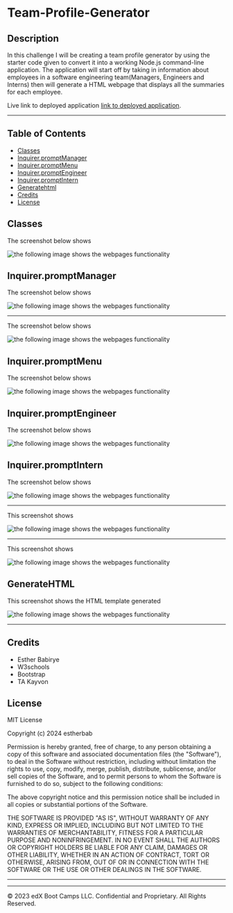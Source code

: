 # Team-Profile-Generator

## Description
In this challenge I will be creating a team profile generator by using the starter code given to convert it into a working Node.js command-line application. The application will start off by taking in information about employees in a software engineering team(Managers, Engineers and Interns) then will generate a HTML webpage that displays all the summaries for each employee.


Live link to deployed application [link to deployed application]().

---


## Table of Contents 



* [Classes](#classes)
* [Inquirer.promptManager](#inquirerpromptmanager)
* [Inquirer.promptMenu](#inquirerpromptmenu)
* [Inquirer.promptEngineer](#inquirerpromptengineer)
* [Inquirer.promptIntern](#inquirerpromptintern)
* [Generatehtml](#generatehtml)
* [Credits](#credits)
* [License](#license)



## Classes
The screenshot below shows

![the following image shows the webpages functionality]()




## Inquirer.promptManager
The screenshot below shows

![the following image shows the webpages functionality]()





---


The screenshot below shows

![the following image shows the webpages functionality]()








## Inquirer.promptMenu

The screenshot below shows

![the following image shows the webpages functionality]()



## Inquirer.promptEngineer

The screenshot below shows

![the following image shows the webpages functionality]()



## Inquirer.promptIntern

The screenshot below shows

![the following image shows the webpages functionality]()


---



This screenshot shows 

![the following image shows the webpages functionality]()


---



This screenshot shows

![the following image shows the webpages functionality]()


## GenerateHTML

This screenshot shows the HTML template generated

![the following image shows the webpages functionality]()





---

## Credits

* Esther Babirye
* W3schools
* Bootstrap
* TA Kayvon






## License
MIT License

Copyright (c) 2024 estherbab

Permission is hereby granted, free of charge, to any person obtaining a copy
of this software and associated documentation files (the "Software"), to deal
in the Software without restriction, including without limitation the rights
to use, copy, modify, merge, publish, distribute, sublicense, and/or sell
copies of the Software, and to permit persons to whom the Software is
furnished to do so, subject to the following conditions:

The above copyright notice and this permission notice shall be included in all
copies or substantial portions of the Software.

THE SOFTWARE IS PROVIDED "AS IS", WITHOUT WARRANTY OF ANY KIND, EXPRESS OR
IMPLIED, INCLUDING BUT NOT LIMITED TO THE WARRANTIES OF MERCHANTABILITY,
FITNESS FOR A PARTICULAR PURPOSE AND NONINFRINGEMENT. IN NO EVENT SHALL THE
AUTHORS OR COPYRIGHT HOLDERS BE LIABLE FOR ANY CLAIM, DAMAGES OR OTHER
LIABILITY, WHETHER IN AN ACTION OF CONTRACT, TORT OR OTHERWISE, ARISING FROM,
OUT OF OR IN CONNECTION WITH THE SOFTWARE OR THE USE OR OTHER DEALINGS IN THE
SOFTWARE.



---



---

© 2023 edX Boot Camps LLC. Confidential and Proprietary. All Rights Reserved.
